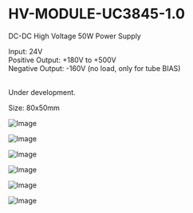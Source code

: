 # HV-MODULE-UC3845-1.0

DC-DC High Voltage 50W Power Supply 

Input: 24V<br>
Positive Output: +180V to +500V<br>
Negative Output: -160V (no load, only for tube BIAS)<br>
<br>

Under development.

Size: 80x50mm

![Image](https://github.com/user-attachments/assets/eb4de84b-3ccc-4b13-8df7-ead9a501ae87)

![Image](https://github.com/user-attachments/assets/9653cd22-8cf3-48d6-8772-626c4b3f3ffb)

![Image](https://github.com/user-attachments/assets/5bb1c196-fa49-42a2-abbd-acc51496d9ca)

![Image](https://github.com/user-attachments/assets/31b6d6c1-b37a-4a59-ba3f-8ce8aae9f25e)

![Image](https://github.com/user-attachments/assets/9dcd9f0d-5af2-416b-9209-e56ae13ee76e)

![Image](https://github.com/user-attachments/assets/9b3d7e58-5a83-4d6a-aed3-97b9b9000933)
